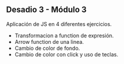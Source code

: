 ## Desadio 3 - Módulo 3

Aplicación de JS en 4 diferentes ejercicios. 
- Transformacion a function de expresión.
- Arrow function de una linea.
- Cambio de color de fondo.
- Cambio de color con click y uso de teclas.
